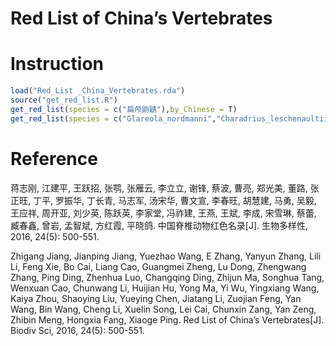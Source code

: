 # Red List of China’s Vertebrates

# Instruction
``` r 
load("Red_List _China_Vertebrates.rda")
source("get_red_list.R")
get_red_list(species = c("扁颅鼩鼱"),by_Chinese = T)
get_red_list(species = c("Glareola_nordmanni","Charadrius_leschenaultii"),by_Chinese = F)
``` 
# Reference

蒋志刚, 江建平, 王跃招, 张鹗, 张雁云, 李立立, 谢锋, 蔡波, 曹亮, 郑光美, 董路, 张正旺, 丁平, 罗振华, 丁长青, 马志军, 汤宋华, 曹文宣, 李春旺, 胡慧建, 马勇, 吴毅, 王应祥, 周开亚, 刘少英, 陈跃英, 李家堂, 冯祚建, 王燕, 王斌, 李成, 宋雪琳, 蔡蕾, 臧春鑫, 曾岩, 孟智斌, 方红霞, 平晓鸽. 中国脊椎动物红色名录[J]. 生物多样性, 2016, 24(5): 500-551.

Zhigang Jiang, Jianping Jiang, Yuezhao Wang, E Zhang, Yanyun Zhang, Lili Li, Feng Xie, Bo Cai, Liang Cao, Guangmei Zheng, Lu Dong, Zhengwang Zhang, Ping Ding, Zhenhua Luo, Changqing Ding, Zhijun Ma, Songhua Tang, Wenxuan Cao, Chunwang Li, Huijian Hu, Yong Ma, Yi Wu, Yingxiang Wang, Kaiya Zhou, Shaoying Liu, Yueying Chen, Jiatang Li, Zuojian Feng, Yan Wang, Bin Wang, Cheng Li, Xuelin Song, Lei Cai, Chunxin Zang, Yan Zeng, Zhibin Meng, Hongxia Fang, Xiaoge Ping. Red List of China’s Vertebrates[J]. Biodiv Sci, 2016, 24(5): 500-551.
